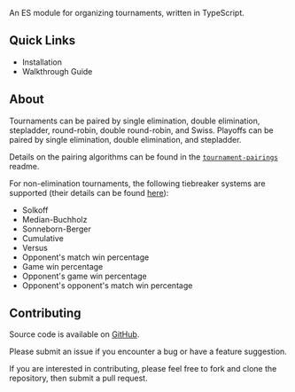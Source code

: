 An ES module for organizing tournaments, written in TypeScript.

## Quick Links
- Installation
- Walkthrough Guide

## About
Tournaments can be paired by single elimination, double elimination, stepladder, round-robin, double round-robin, and Swiss. Playoffs can be paired by single elimination, double elimination, and stepladder.

Details on the pairing algorithms can be found in the [`tournament-pairings`](https://github.com/slashinfty/tournament-pairings#algorithms) readme.

For non-elimination tournaments, the following tiebreaker systems are supported (their details can be found [here](https://en.wikipedia.org/wiki/Tie-breaking_in_Swiss-system_tournaments)):
* Solkoff
* Median-Buchholz
* Sonneborn-Berger
* Cumulative
* Versus
* Opponent's match win percentage
* Game win percentage
* Opponent's game win percentage
* Opponent's opponent's match win percentage

## Contributing
Source code is available on [GitHub](https://github.com/slashinfty/tournament-organizer).

Please submit an issue if you encounter a bug or have a feature suggestion.

If you are interested in contributing, please feel free to fork and clone the repository, then submit a pull request.